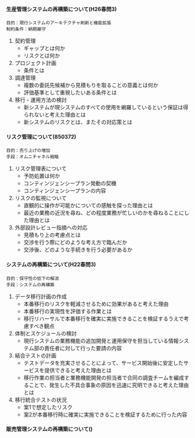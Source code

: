 #### 生産管理システムの再構築について(H26春問3)
    目的：現行システムのアーキテクチャ刷新と機能拡張
    制約条件：納期厳守

1. 契約管理
    * ギャップとは何か
    * リスクとは何か
2. プロジェクト計画
    * 条件とは
3. 調達管理
    * 複数の委託先候補から見積もりを取ることの意義とは何か
    * 評価基準として重視したいある条件とは
4. 移行・運用方法の検討
    * 新システムが現システムのすべての使用を網羅しているという保証は得られないと考えた理由とは
    * 新システムのリスクとは、またその対応策とは

#### リスク管理について(850372)
    目的：売り上げの増加
    手段：オムニチャネル戦略
1. リスク管理表について
    * 予防処置は何か
    * コンティンジェンシープラン発動の契機
    * コンティンジェンシープランの内容
2. リスクの監視について
    * 直観的に操作が可能かについての感触を探った理由とは
    * 最近の業務の近況を尋ね、どの程度業務が忙しいのかを尋ねることにした理由とは
3. 外部設計レビュー指摘への対応
    * 見積もり上の考慮点とは
    * 交渉を行う際にどのような考え方で臨んだか
    * 交渉後、どのような手続きを行う必要があるか

#### システムの再構築について(H22春問3)
    目的：保守性の低下の解消
    手段：システムの再構築
1. データ移行計画の作成
    * 本番移行のリスクを軽減させるために効果があると考えた理由
    * 本番移行の実現性を評価する作業とは
    * 移行リハーサルで本番移行を確実に実施できることを検証するうえで考慮すべき観点
2. 体制とスケジュールの検討
    * 現行システムの業務機能の追加開発と運用保守を担当している情報システム部の責任者に対して行った要請の内容
3. 結合テストの計画
    * テストデータを充実させることによって、サービス開始後に安定したサービスを提供できると考えた理由とは
    * 移行作業の担当者と業務機能開発の担当者で合同の調査チームを編成することで、発生した不具合事象の原因を迅速に究明できると考えた理由とは
4. 移行統合テストの状況
    * 案1で想定したリスク
    * 案2が本番移行時に確実に実施できることを検証するために行った内容

#### 販売管理システムの再構築について()